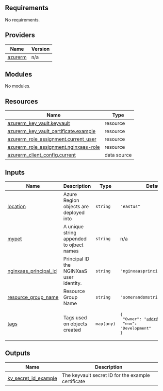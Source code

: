 <!-- BEGIN_TF_DOCS -->
## Requirements

No requirements.

## Providers

| Name | Version |
|------|---------|
| <a name="provider_azurerm"></a> [azurerm](#provider\_azurerm) | n/a |

## Modules

No modules.

## Resources

| Name | Type |
|------|------|
| [azurerm_key_vault.keyvault](https://registry.terraform.io/providers/hashicorp/azurerm/latest/docs/resources/key_vault) | resource |
| [azurerm_key_vault_certificate.example](https://registry.terraform.io/providers/hashicorp/azurerm/latest/docs/resources/key_vault_certificate) | resource |
| [azurerm_role_assignment.current_user](https://registry.terraform.io/providers/hashicorp/azurerm/latest/docs/resources/role_assignment) | resource |
| [azurerm_role_assignment.nginxaas-role](https://registry.terraform.io/providers/hashicorp/azurerm/latest/docs/resources/role_assignment) | resource |
| [azurerm_client_config.current](https://registry.terraform.io/providers/hashicorp/azurerm/latest/docs/data-sources/client_config) | data source |

## Inputs

| Name | Description | Type | Default | Required |
|------|-------------|------|---------|:--------:|
| <a name="input_location"></a> [location](#input\_location) | Azure Region objects are deployed into | `string` | `"eastus"` | no |
| <a name="input_mypet"></a> [mypet](#input\_mypet) | A unique string appended to ojbect names | `string` | n/a | yes |
| <a name="input_nginxaas_principal_id"></a> [nginxaas\_principal\_id](#input\_nginxaas\_principal\_id) | Principal ID the NGINXaaS user identity. | `string` | `"nginxaasprincipalid"` | no |
| <a name="input_resource_group_name"></a> [resource\_group\_name](#input\_resource\_group\_name) | Resource Group Name | `string` | `"somerandomstring"` | no |
| <a name="input_tags"></a> [tags](#input\_tags) | Tags used on objects created | `map(any)` | <pre>{<br>  "Owner": "addr@example.com",<br>  "env": "Development"<br>}</pre> | no |

## Outputs

| Name | Description |
|------|-------------|
| <a name="output_kv_secret_id_example"></a> [kv\_secret\_id\_example](#output\_kv\_secret\_id\_example) | The keyvault secret ID for the example certificate |
<!-- END_TF_DOCS -->